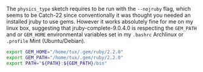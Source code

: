 The `physics_type` sketch requires to be run with the `--nojruby` flag, which seems to be Catch-22 since conventionally it was thought you needed an installed jruby to use gems. However it works absolutely fine for me on my linux box, suggesting that jruby-complete-9.0.4.0 is respecting the `GEM_PATH` and or `GEM_HOME` environmental variables set in my `.bashrc` Archlinux or `.profile` Mint (Ubuntu/Debian).

```bash
export GEM_HOME="/home/tux/.gem/ruby/2.2.0"
export GEM_PATH="/home/tux/.gem/ruby/2.2.0"
export PATH="${PATH}:${GEM_PATH}/bin"
```
